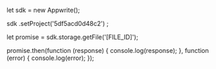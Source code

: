 let sdk = new Appwrite();

sdk
    .setProject('5df5acd0d48c2')
;

let promise = sdk.storage.getFile('[FILE_ID]');

promise.then(function (response) {
    console.log(response);
}, function (error) {
    console.log(error);
});